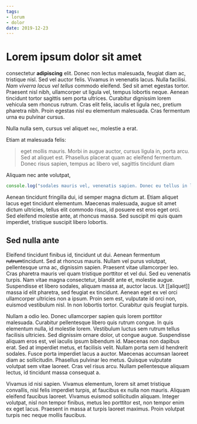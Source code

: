 ```yaml
---
tags:
- lorum
- dolor
date: 2019-12-23
---
```


# Lorem ipsum dolor sit amet

consectetur **adipiscing** elit. Donec non lectus malesuada, feugiat diam ac, tristique nisl. Sed vel auctor felis. Vivamus in venenatis lacus. Nulla facilisi. *Nam viverra lacus vel tellus* commodo eleifend. Sed sit amet egestas tortor. Praesent nisl nibh, ullamcorper ut ligula vel, tempus lobortis neque. Aenean tincidunt tortor sagittis sem porta ultrices. Curabitur dignissim lorem vehicula sem rhoncus rutrum. Cras elit felis, iaculis et ligula nec, pretium pharetra nibh. Proin egestas nisl eu elementum malesuada. Cras fermentum urna eu pulvinar cursus.

Nulla nulla sem, cursus vel aliquet `nec`, molestie a erat. 

Etiam at malesuada felis:

> eget mollis mauris. Morbi in augue auctor, cursus ligula in, porta arcu. Sed at aliquet est. Phasellus placerat quam ac eleifend fermentum. Donec risus sapien, tempus ac libero vel, sagittis tincidunt diam


Aliquam nec ante volutpat, 

```js
console.log("sodales mauris vel, venenatis sapien. Donec eu tellus in leo pharetra vehicula.")
```

Aenean tincidunt fringilla dui, id semper magna dictum at. Etiam aliquet lacus eget tincidunt elementum. Maecenas malesuada, augue sit amet dictum ultricies, tellus elit commodo risus, id posuere est eros eget orci. Sed eleifend molestie ante, at rhoncus massa. Sed suscipit mi quis quam imperdiet, tristique suscipit libero lobortis.

## Sed nulla ante

Eleifend tincidunt finibus id, tincidunt ut dui. Aenean fermentum ~~rutrum~~tincidunt. Sed at rhoncus mauris. Nullam vel purus volutpat, pellentesque urna ac, dignissim sapien. Praesent vitae ullamcorper leo. Cras pharetra mauris vel quam tristique porttitor et vel dui. Sed eu venenatis turpis. Nam vitae magna consectetur, blandit ante et, molestie augue. Suspendisse et libero sodales, aliquam massa at, auctor lacus. Ut [[aliquet]] massa id elit pharetra, sed feugiat ex tincidunt. Aenean eget ex vel orci ullamcorper ultricies non a ipsum. Proin sem est, vulputate id orci non, euismod vestibulum nisl. In non lobortis tortor. Curabitur quis feugiat turpis.

Nullam a odio leo. Donec ullamcorper sapien quis lorem porttitor malesuada. Curabitur pellentesque libero quis rutrum congue. In quis elementum nulla, id molestie lorem. Vestibulum luctus sem rutrum tellus facilisis ultricies. Sed dignissim ornare dolor, ut congue augue. Suspendisse aliquam eros est, vel iaculis ipsum bibendum id. Maecenas non dapibus erat. Sed at imperdiet metus, et facilisis velit. Nullam porta sem id hendrerit sodales. Fusce porta imperdiet lacus a auctor. Maecenas accumsan laoreet diam ac sollicitudin. Phasellus pulvinar leo metus. Quisque vulputate volutpat sem vitae laoreet. Cras vel risus arcu. Nullam pellentesque aliquam lectus, id tincidunt massa consequat a.

Vivamus id nisi sapien. Vivamus elementum, lorem sit amet tristique convallis, nisl felis imperdiet turpis, at faucibus ex nulla non mauris. Aliquam eleifend faucibus laoreet. Vivamus euismod sollicitudin aliquam. Integer volutpat, nisl non tempor finibus, metus leo porttitor est, non tempor enim ex eget lacus. Praesent in massa at turpis laoreet maximus. Proin volutpat turpis nec neque mollis faucibus.